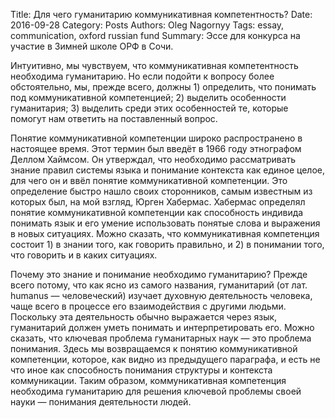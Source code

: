 Title: Для чего гуманитарию коммуникативная компетентность?
Date: 2016-09-28
Category: Posts
Authors: Oleg Nagornyy
Tags: essay, communication, oxford russian fund
Summary: Эссе для конкурса на участие в Зимней школе ОРФ в Сочи.

Интуитивно, мы чувствуем, что коммуникативная компетентность необходима гуманитарию. Но если подойти к вопросу более обстоятельно, мы, прежде всего, должны 1) определить, что понимать под коммуникативной компетенцией; 2) выделить особенности гуманитария; 3) выделить среди этих особенностей те, которые помогут нам ответить на поставленный вопрос.

Понятие коммуникативной компетенции  широко распространено в настоящее время. Этот термин был введёт в 1966 году этнографом Деллом Хаймсом. Он утверждал, что необходимо рассматривать знание правил системы языка и понимание контекста как единое целое, для чего он и ввёл понятие коммуникативной компетенции. Это определение быстро нашло своих сторонников, самым известным из которых был, на мой взгляд, Юрген Хабермас.  Хабермас определял понятие коммуникативной компетенции как способность индивида понимать язык и его умение использовать понятые слова и выражения в новых ситуациях. Можно сказать, что коммуникативная компетенция состоит 1) в знании того, как говорить правильно, и 2) в понимании того, что говорить и в каких ситуациях.

Почему это знание и понимание необходимо гуманитарию? Прежде всего потому, что как ясно из самого названия, гуманитарий (от лат. humanus — человеческий) изучает духовную деятельность человека, чаще всего в процессе его взаимодействия с другими людьми. Поскольку эта деятельность обычно выражается через язык, гуманитарий должен уметь понимать и интерпретировать его. Можно сказать, что ключевая проблема гуманитарных наук — это проблема понимания. Здесь мы возвращаемся к понятию коммуникативной компетенции, которое, как видно из предыдущего параграфа, и есть не что иное как способность понимания структуры и контекста коммуникации. Таким образом, коммуникативная компетенция необходима гуманитарию для решения ключевой проблемы своей науки — понимания деятельности людей.